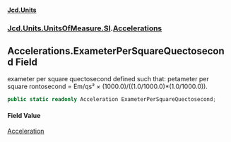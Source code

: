 #### [Jcd.Units](index 'index')
### [Jcd.Units.UnitsOfMeasure.SI](Jcd.Units.UnitsOfMeasure.SI 'Jcd.Units.UnitsOfMeasure.SI').[Accelerations](Accelerations 'Jcd.Units.UnitsOfMeasure.SI.Accelerations')

## Accelerations.ExameterPerSquareQuectosecond Field

exameter per square quectosecond defined such that: petameter per square rontosecond = Em/qs² ×
(1000.0)/((1.0/1000.0)*(1.0/1000.0)).

```csharp
public static readonly Acceleration ExameterPerSquareQuectosecond;
```

#### Field Value
[Acceleration](Acceleration 'Jcd.Units.UnitTypes.Acceleration')
